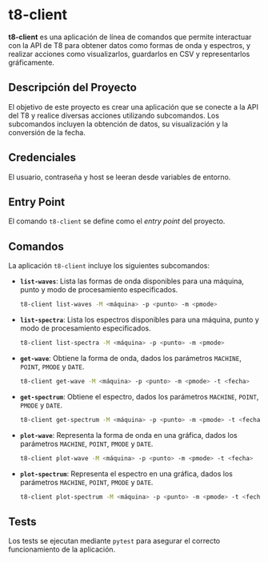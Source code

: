 # t8-client

**t8-client** es una aplicación de línea de comandos que permite interactuar con la API de T8 para obtener datos como formas de onda y espectros, y realizar acciones como visualizarlos, guardarlos en CSV y representarlos gráficamente.

## Descripción del Proyecto

El objetivo de este proyecto es crear una aplicación que se conecte a la API del T8 y realice diversas acciones utilizando subcomandos. Los subcomandos incluyen la obtención de datos, su visualización y la conversión de la fecha.


## Credenciales

El usuario, contraseña y host se leeran desde variables de entorno.

## Entry Point

El comando `t8-client` se define como el *entry point* del proyecto.


## Comandos

La aplicación `t8-client` incluye los siguientes subcomandos:

- **`list-waves`**: Lista las formas de onda disponibles para una máquina, punto y modo de procesamiento especificados.

    ```bash
    t8-client list-waves -M <máquina> -p <punto> -m <pmode>
    ```

- **`list-spectra`**: Lista los espectros disponibles para una máquina, punto y modo de procesamiento especificados.

    ```bash
    t8-client list-spectra -M <máquina> -p <punto> -m <pmode>
    ```

- **`get-wave`**: Obtiene la forma de onda, dados los parámetros `MACHINE`, `POINT`, `PMODE` y `DATE`.

    ```bash
    t8-client get-wave -M <máquina> -p <punto> -m <pmode> -t <fecha>
    ```

- **`get-spectrum`**: Obtiene el espectro, dados los parámetros `MACHINE`, `POINT`, `PMODE` y `DATE`.

    ```bash
    t8-client get-spectrum -M <máquina> -p <punto> -m <pmode> -t <fecha>
    ```

- **`plot-wave`**: Representa la forma de onda en una gráfica, dados los parámetros `MACHINE`, `POINT`, `PMODE` y `DATE`.

    ```bash
    t8-client plot-wave -M <máquina> -p <punto> -m <pmode> -t <fecha>
    ```

- **`plot-spectrum`**: Representa el espectro en una gráfica, dados los parámetros `MACHINE`, `POINT`, `PMODE` y `DATE`.

    ```bash
    t8-client plot-spectrum -M <máquina> -p <punto> -m <pmode> -t <fecha>
    ```

## Tests

Los tests se ejecutan mediante `pytest` para asegurar el correcto funcionamiento de la aplicación.



